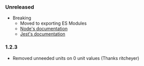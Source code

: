 ### Unreleased

 - Breaking
   - Moved to exporting ES Modules
    - [Node's documentation](https://nodejs.org/api/esm.html#esm_ecmascript_modules)
    - [Jest's documentation](https://github.com/facebook/jest/issues/9430)

### 1.2.3

- Removed unneeded units on 0 unit values (Thanks ritcheyer)
